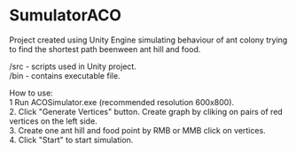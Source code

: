 # SumulatorACO
Project created using Unity Engine simulating behaviour of ant colony trying to find the shortest path beenween ant hill and food.

/src - scripts used in Unity project.  
/bin - contains executable file.  

How to use:  
1  Run ACOSimulator.exe (recommended resolution 600x800).  
2. Click "Generate Vertices" button. Create graph by cliking on pairs of red vertices on the left side.  
3. Create one ant hill and food point by RMB or MMB click on vertices.  
4. Click "Start" to start simulation. 
